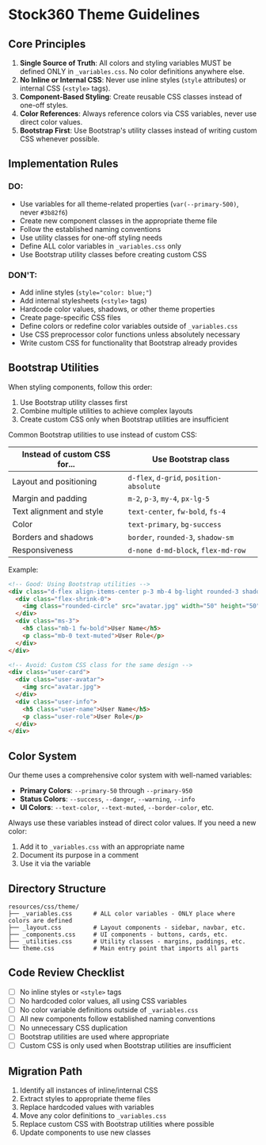 # Stock360 Theme Guidelines

## Core Principles

1. **Single Source of Truth**: All colors and styling variables MUST be defined ONLY in `_variables.css`. No color definitions anywhere else.
2. **No Inline or Internal CSS**: Never use inline styles (`style` attributes) or internal CSS (`<style>` tags).
3. **Component-Based Styling**: Create reusable CSS classes instead of one-off styles.
4. **Color References**: Always reference colors via CSS variables, never use direct color values.
5. **Bootstrap First**: Use Bootstrap's utility classes instead of writing custom CSS whenever possible.

## Implementation Rules

### DO:
- Use variables for all theme-related properties (`var(--primary-500)`, never `#3b82f6`)
- Create new component classes in the appropriate theme file
- Follow the established naming conventions
- Use utility classes for one-off styling needs
- Define ALL color variables in `_variables.css` only
- Use Bootstrap utility classes before creating custom CSS

### DON'T:
- Add inline styles (`style="color: blue;"`)
- Add internal stylesheets (`<style>` tags)
- Hardcode color values, shadows, or other theme properties
- Create page-specific CSS files
- Define colors or redefine color variables outside of `_variables.css`
- Use CSS preprocessor color functions unless absolutely necessary
- Write custom CSS for functionality that Bootstrap already provides

## Bootstrap Utilities

When styling components, follow this order:
1. Use Bootstrap utility classes first
2. Combine multiple utilities to achieve complex layouts
3. Create custom CSS only when Bootstrap utilities are insufficient

Common Bootstrap utilities to use instead of custom CSS:

| Instead of custom CSS for... | Use Bootstrap class            |
|-----------------------------|--------------------------------|
| Layout and positioning      | `d-flex`, `d-grid`, `position-absolute` |
| Margin and padding          | `m-2`, `p-3`, `my-4`, `px-lg-5` |
| Text alignment and style    | `text-center`, `fw-bold`, `fs-4` |
| Color                       | `text-primary`, `bg-success`   |
| Borders and shadows         | `border`, `rounded-3`, `shadow-sm` |
| Responsiveness              | `d-none d-md-block`, `flex-md-row` |

Example:
```html
<!-- Good: Using Bootstrap utilities -->
<div class="d-flex align-items-center p-3 mb-4 bg-light rounded-3 shadow-sm">
  <div class="flex-shrink-0">
    <img class="rounded-circle" src="avatar.jpg" width="50" height="50">
  </div>
  <div class="ms-3">
    <h5 class="mb-1 fw-bold">User Name</h5>
    <p class="mb-0 text-muted">User Role</p>
  </div>
</div>

<!-- Avoid: Custom CSS class for the same design -->
<div class="user-card">
  <div class="user-avatar">
    <img src="avatar.jpg">
  </div>
  <div class="user-info">
    <h5 class="user-name">User Name</h5>
    <p class="user-role">User Role</p>
  </div>
</div>
```

## Color System

Our theme uses a comprehensive color system with well-named variables:

- **Primary Colors**: `--primary-50` through `--primary-950`
- **Status Colors**: `--success`, `--danger`, `--warning`, `--info`
- **UI Colors**: `--text-color`, `--text-muted`, `--border-color`, etc.

Always use these variables instead of direct color values. If you need a new color:

1. Add it to `_variables.css` with an appropriate name
2. Document its purpose in a comment
3. Use it via the variable

## Directory Structure

```
resources/css/theme/
├── _variables.css      # ALL color variables - ONLY place where colors are defined
├── _layout.css         # Layout components - sidebar, navbar, etc.
├── _components.css     # UI components - buttons, cards, etc.
├── _utilities.css      # Utility classes - margins, paddings, etc.
└── theme.css           # Main entry point that imports all parts
```

## Code Review Checklist

- [ ] No inline styles or `<style>` tags
- [ ] No hardcoded color values, all using CSS variables
- [ ] No color variable definitions outside of `_variables.css`
- [ ] All new components follow established naming conventions
- [ ] No unnecessary CSS duplication
- [ ] Bootstrap utilities are used where appropriate
- [ ] Custom CSS is only used when Bootstrap utilities are insufficient

## Migration Path

1. Identify all instances of inline/internal CSS
2. Extract styles to appropriate theme files
3. Replace hardcoded values with variables
4. Move any color definitions to `_variables.css`
5. Replace custom CSS with Bootstrap utilities where possible
6. Update components to use new classes 
